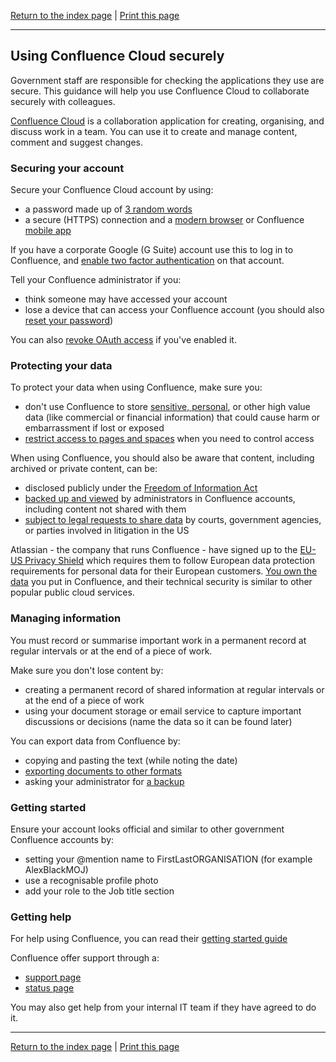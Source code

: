 [Return to the index page](/using-cloud/) | [Print this page](https://gitprint.com/alphagov/using-cloud/blob/master/help-for-end-users/Confluence-Cloud/Using-Confluence-Cloud-securely.md)

---

## Using Confluence Cloud securely

Government staff are responsible for checking the applications they use are secure. This guidance will help you use Confluence Cloud to collaborate securely with colleagues.

[Confluence Cloud](https://www.atlassian.com/software/confluence) is a collaboration application for creating, organising, and discuss work in a team. You can use it to create and manage content, comment and suggest changes.

### Securing your account

Secure your Confluence Cloud account by using:

- a password made up of [3 random words](https://www.ncsc.gov.uk/blog-post/three-random-words-or-thinkrandom-0)
- a secure (HTTPS) connection and a [modern browser](https://whatbrowser.org/) or Confluence  [mobile app](https://www.atlassian.com/software/confluence/mobile-app)

If you have a corporate Google (G Suite) account use this to log in to Confluence, and [enable two factor authentication](https://www.google.com/landing/2step/) on that account.

Tell your Confluence administrator if you:

- think someone may have accessed your account
- lose a device that can access your Confluence account (you should also [reset your password](https://confluence.atlassian.com/confcloud/change-your-password-724765385.html))

You can also [revoke OAuth access](https://confluence.atlassian.com/confcloud/view-and-revoke-oauth-access-tokens-724765409.html) if you&#39;ve enabled it.

### Protecting your data

To protect your data when using Confluence, make sure you:

- don&#39;t use Confluence to store [sensitive, personal](https://ico.org.uk/for-organisations/guide-to-data-protection/key-definitions/), or other high value data (like commercial or financial information) that could cause harm or embarrassment if lost or exposed
- [restrict access to pages and spaces](https://confluence.atlassian.com/confcloud/permissions-and-restrictions-724765432.html) when you need to control access

When using Confluence, you should also be aware that content, including archived or private content, can be:

- disclosed publicly under the [Freedom of Information Act](https://ico.org.uk/for-organisations/guide-to-freedom-of-information/what-is-the-foi-act/)
- [backed up and viewed](https://confluence.atlassian.com/confcloud/create-a-site-backup-724765526.html) by administrators in Confluence accounts, including content not shared with them
- [subject to legal requests to share data](https://www.atlassian.com/legal/privacy-policy) by courts, government agencies, or parties involved in litigation in the US

Atlassian - the company that runs Confluence - have signed up to the [EU-US Privacy Shield](https://www.atlassian.com/legal/privacy-policy) which requires them to follow European data protection requirements for personal data for their European customers. [You own the data](https://www.atlassian.com/legal/privacy-policy) you put in Confluence, and their technical security is similar to other popular public cloud services.

### Managing information

You must record or summarise important work in a permanent record at regular intervals or at the end of a piece of work.

Make sure you don&#39;t lose content by:

- creating a permanent record of shared information at regular intervals or at the end of a piece of work
- using your document storage or email service to capture important discussions or decisions (name the data so it can be found later)

You can export data from Confluence by:

- copying and pasting the text (while noting the date)
- [exporting documents to other formats](https://confluence.atlassian.com/confcloud/export-content-to-word-pdf-html-and-xml-724764824.html)
- asking your administrator for  [a backup](https://confluence.atlassian.com/confcloud/create-a-site-backup-724765526.html)

### Getting started

Ensure your account looks official and similar to other government Confluence accounts by:

- setting your @mention name to FirstLastORGANISATION (for example AlexBlackMOJ)
- use a recognisable profile photo
- add your role to the Job title section

### Getting help

For help using Confluence, you can read their [getting started guide](https://confluence.atlassian.com/confcloud/get-started-777009909.html)

Confluence offer support through a:

- [support page](https://confluence.atlassian.com/cloud/get-help-and-support-744721659.html)
- [status page](http://status.atlassian.com/)

You may also get help from your internal IT team if they have agreed to do it.

---

[Return to the index page](/using-cloud/) | [Print this page](https://gitprint.com/alphagov/using-cloud/blob/master/help-for-end-users/Confluence-Cloud/Using-Confluence-Cloud-securely.md)
